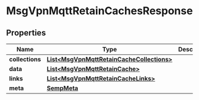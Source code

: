 
# MsgVpnMqttRetainCachesResponse

## Properties
Name | Type | Description | Notes
------------ | ------------- | ------------- | -------------
**collections** | [**List&lt;MsgVpnMqttRetainCacheCollections&gt;**](MsgVpnMqttRetainCacheCollections.md) |  |  [optional]
**data** | [**List&lt;MsgVpnMqttRetainCache&gt;**](MsgVpnMqttRetainCache.md) |  |  [optional]
**links** | [**List&lt;MsgVpnMqttRetainCacheLinks&gt;**](MsgVpnMqttRetainCacheLinks.md) |  |  [optional]
**meta** | [**SempMeta**](SempMeta.md) |  | 



